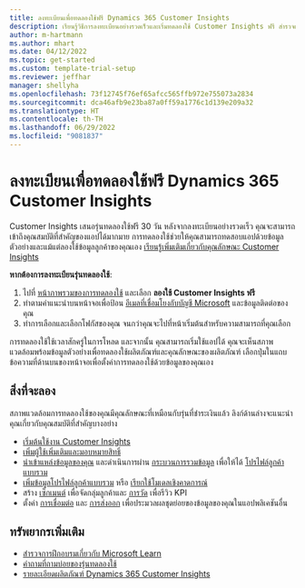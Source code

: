 ```yaml
---
title: ลงทะเบียนเพื่อทดลองใช้ฟรี Dynamics 365 Customer Insights
description: เรียนรู้วิธีการลงทะเบียนอย่างรวดเร็วและเริ่มทดลองใช้ Customer Insights ฟรี สํารวจแอป และค้นหาแหล่งข้อมูลการเรียนรู้เพิ่มเติม
author: m-hartmann
ms.author: mhart
ms.date: 04/12/2022
ms.topic: get-started
ms.custom: template-trial-setup
ms.reviewer: jeffhar
manager: shellyha
ms.openlocfilehash: 73f12745f76ef65afcc565ffb972e755073a2834
ms.sourcegitcommit: dca46afb9e23ba87a0ff59a1776c1d139e209a32
ms.translationtype: HT
ms.contentlocale: th-TH
ms.lasthandoff: 06/29/2022
ms.locfileid: "9081837"
---
```

# <a name="sign-up-for-a-free-dynamics-365-customer-insights-trial"></a>ลงทะเบียนเพื่อทดลองใช้ฟรี Dynamics 365 Customer Insights

Customer Insights เสนอรุ่นทดลองใช้ฟรี 30 วัน หลังจากลงทะเบียนอย่างรวดเร็ว คุณจะสามารถเข้าถึงคุณสมบัติที่สําคัญของแอปได้มากมาย การทดลองใช้ช่วยให้คุณสามารถทดสอบแอปด้วยข้อมูลตัวอย่างและแม้แต่ลองใช้ข้อมูลลูกค้าของคุณเอง [เรียนรู้เพิ่มเติมเกี่ยวกับคุณลักษณะ Customer Insights](overview.md)

**หากต้องการลงทะเบียนรุ่นทดลองใช้**:

1. ไปที่ [หน้าภาพรวมของการทดลองใช้](https://dynamics.microsoft.com/ai/customer-insights/) และเลือก **ลองใช้ Customer Insights ฟรี**
1. ทําตามคําแนะนําบนหน้าจอเพื่อป้อน [อีเมลที่เชื่อมโยงกับบัญชี Microsoft](https://support.microsoft.com/windows/what-is-a-microsoft-account-4a7c48e9-ff5a-e9c6-5a5c-1a57d66c3bfa) และข้อมูลติดต่อของคุณ
1. ทำการเลือกและเลือกโฟกัสของคุณ จนกว่าคุณจะไปที่หน้าเริ่มต้นสำหรับความสามารถที่คุณเลือก

การทดลองใช้ใช้เวลาสักครู่ในการโหลด และจากนั้น คุณสามารถเริ่มใช้แอปได้ คุณจะเห็นสภาพแวดล้อมพร้อมข้อมูลตัวอย่างเพื่อทดลองใช้ผลิตภัณฑ์และคุณลักษณะของผลิตภัณฑ์ เลือกปุ่มในแถบข้อความที่ด้านบนของหน้าจอเพื่อตั้งค่าการทดลองใช้ด้วยข้อมูลของคุณเอง

## <a name="what-to-try"></a>สิ่งที่จะลอง

สภาพแวดล้อมการทดลองใช้ของคุณมีคุณลักษณะที่เหมือนกับรุ่นที่ชำระเงินแล้ว ลิงก์ด้านล่างจะแนะนําคุณเกี่ยวกับคุณสมบัติที่สําคัญบางอย่าง

- [เริ่มต้นใช้งาน Customer Insights](get-started.md)
- [เพิ่มผู้ใช้เพิ่มเติมและมอบหมายสิทธิ์](permissions.md)
- [นำเข้าแหล่งข้อมูลของคุณ](data-sources.md) และดำเนินการผ่าน [กระบวนการรวมข้อมูล](data-unification.md) เพื่อให้ได้ [โปรไฟล์ลูกค้าแบบรวม](customer-profiles.md)
- [เพิ่มข้อมูลโปรไฟล์ลูกค้าแบบรวม](enrichment-hub.md) หรือ [เรียกใช้โมเดลเชิงคาดการณ์](predictions-overview.md)
- สร้าง [เซ็กเมนต์](segments.md) เพื่อจัดกลุ่มลูกค้าและ [การวัด](measures.md) เพื่อรีวิว KPI
- ตั้งค่า [การเชื่อมต่อ](connections.md) และ [การส่งออก](export-destinations.md) เพื่อประมวลผลชุดย่อยของข้อมูลของคุณในแอปพลิเคชันอื่น

## <a name="additional-resources"></a>ทรัพยากรเพิ่มเติม

- [สํารวจการฝึกอบรมเกี่ยวกับ Microsoft Learn](/learn/browse/?filter-products=dynamics-dynamics-cust-insights)
- [คำถามที่ถามบ่อยของรุ่นทดลองใช้](trial-faq.md)
- [รายละเอียดผลิตภัณฑ์ Dynamics 365 Customer Insights](https://dynamics.microsoft.com/ai/customer-insights/)
